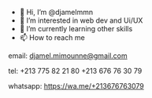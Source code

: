 - 👋 Hi, I’m @djamelmmn
- 👀 I’m interested in web dev and Ui/UX
- 🌱 I’m currently learning other skills
- 📫 How to reach me 

email: djamel.mimounne@gmail.com

tel: +213 775 82 21 80
     +213 676 76 30 79

whatsapp: https://wa.me/+213676763079      
     

<!---
djamelmmn/djamelmmn is a ✨ special ✨ repository because its `README.md` (this file) appears on your GitHub profile.
You can click the Preview link to take a look at your changes.
--->
